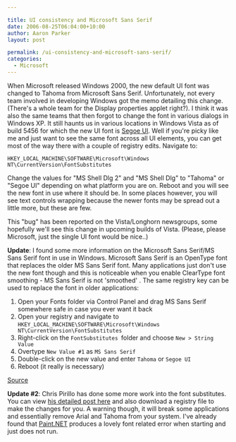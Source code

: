 ```yaml
---

title: UI consistency and Microsoft Sans Serif
date: 2006-08-25T06:04:00+10:00
author: Aaron Parker
layout: post

permalink: /ui-consistency-and-microsoft-sans-serif/
categories:
  - Microsoft
---
```

When Microsoft released Windows 2000, the new default UI font was changed to Tahoma from Microsoft Sans Serif. Unfortunately, not every team involved in developing Windows got the memo detailing this change. (There's a whole team for the Display properties applet right?). I think it was also the same teams that then forgot to change the font in various dialogs in Windows XP. It still haunts us in various locations in Windows Vista as of build 5456 for which the new UI font is [Segoe UI](http://msdn.microsoft.com/library/en-us/UxGuide/UXGuide/Visuals/Fonts/Fonts.asp?frame=true). Well if you're picky like me and just want to see the same font across all UI elements, you can get most of the way there with a couple of registry edits. Navigate to:

`HKEY_LOCAL_MACHINE\SOFTWARE\Microsoft\Windows NT\CurrentVersion\FontSubstitutes`

Change the values for "MS Shell Dlg 2" and "MS Shell Dlg" to "Tahoma" or "Segoe UI" depending on what platform you are on. Reboot and you will see the new font in use where it should be. In some places however, you will see text controls wrapping because the newer fonts may be spread out a little more, but these are few.

This "bug" has been reported on the Vista/Longhorn newsgroups, some hopefully we'll see this change in upcoming builds of Vista. (Please, please Microsoft, just the single UI font would be nice..)

**Update**: I found some more information on the Microsoft Sans Serif/MS Sans Serif font in use in Windows. Microsoft Sans Serif is an OpenType font that replaces the older MS Sans Serif font. Many applications just don't use the new font though and this is noticeable when you enable ClearType font smoothing - MS Sans Serif is not 'smoothed' . The same registry key can be used to replace the font in older applications:

  1. Open your Fonts folder via Control Panel and drag MS Sans Serif somewhere safe in case you ever want it back
  2. Open your registry and navigate to `HKEY_LOCAL_MACHINE\SOFTWARE\Microsoft\Windows NT\CurrentVersion\FontSubstitutes`
  3. Right-click on the `FontSubstitutes `folder and choose `New > String Value`
  4. Overtype `New Value #1` as `MS Sans Serif`
  5. Double-click on the new value and enter `Tahoma` or `Segoe UI`
  6. Reboot (it really is necessary)

[Source](http://damieng.blogspot.com/2006/04/cleartype-smoothed-fonts-and-bane-of.html)

**Update #2**: Chris Pirillo has done some more work into the font substitutes. You can view [his detailed post here](http://chris.pirillo.com/2006/09/26/fix-windows-vistas-fonts/) and also download a registry file to make the changes for you. A warning though, it will break some applications and essentially remove Arial and Tahoma from your system. I've already found that [Paint.NET](http://www.getpaint.net/redirect/getpdn.html) produces a lovely font related error when starting and just does not run.
